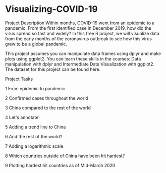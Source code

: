# Visualizing-COVID-19
Project Description
Within months, COVID-19 went from an epidemic to a pandemic. From the first identified case in December 2019, how did the virus spread so fast and widely? In this free R project, we will visualize data from the early months of the coronavirus outbreak to see how this virus grew to be a global pandemic.

This project assumes you can manipulate data frames using dplyr and make plots using ggplot2. You can learn these skills in the courses: Data manipulation with dplyr and Intermediate Data Visualization with ggplot2. The dataset for this project can be found here.


Project Tasks

1 From epidemic to pandemic

2 Confirmed cases throughout the world

3 China compared to the rest of the world

4 Let's annotate!

5 Adding a trend line to China

6 And the rest of the world?

7 Adding a logarithmic scale

8 Which countries outside of China have been hit hardest?

9 Plotting hardest hit countries as of Mid-March 2020
